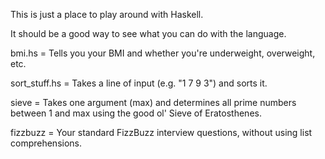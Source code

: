 This is just a place to play around with Haskell.

It should be a good way to see what you can do with the language.

bmi.hs = Tells you your BMI and whether you're underweight, overweight, etc.

sort_stuff.hs = Takes a line of input (e.g. "1 7 9 3") and sorts it.

sieve = Takes one argument (max) and determines all prime numbers between 1 and max using the good ol' Sieve of Eratosthenes.

fizzbuzz = Your standard FizzBuzz interview questions, without using list comprehensions.